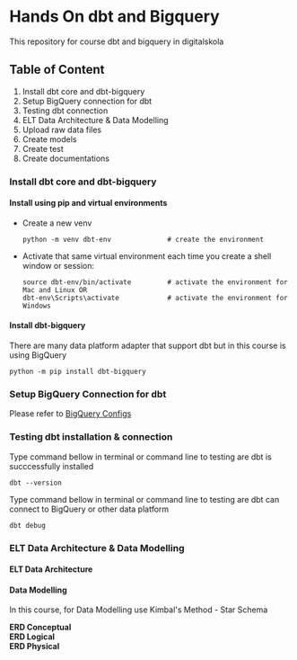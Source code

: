 # Hands On dbt and Bigquery 
This repository for course dbt and bigquery in digitalskola

## Table of Content
1) Install dbt core and dbt-bigquery
2) Setup BigQuery connection for dbt
3) Testing dbt connection
4) ELT Data Architecture & Data Modelling
5) Upload raw data files
6) Create models
7) Create test
8) Create documentations

### Install dbt core and dbt-bigquery
#### Install using pip and virtual environments

- Create a new venv
  ```
  python -m venv dbt-env              # create the environment
  ```
- Activate that same virtual environment each time you create a shell window or session:
  ```
  source dbt-env/bin/activate         # activate the environment for Mac and Linux OR
  dbt-env\Scripts\activate            # activate the environment for Windows
  ```

#### Install dbt-bigquery
There are many data platform adapter that support dbt but in this course is using BigQuery
```
python -m pip install dbt-bigquery
```

### Setup BigQuery Connection for dbt
Please refer to [BigQuery Configs](https://docs.getdbt.com/docs/core/connect-data-platform/bigquery-setup#authentication-methods)

### Testing dbt installation & connection
Type command bellow in terminal or command line to testing are dbt is succcessfully installed
```
dbt --version
```

Type command bellow in terminal or command line to testing are dbt can connect to BigQuery or other data platform
```
dbt debug
```

### ELT Data Architecture & Data Modelling
#### ELT Data Architecture


#### Data Modelling
In this course, for Data Modelling use Kimbal's Method - Star Schema

<b>ERD Conceptual</b>
<br/>
<b>ERD Logical</b>
<br/>
<b>ERD Physical</b>



